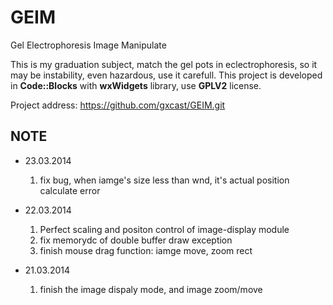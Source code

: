 GEIM
====

Gel Electrophoresis Image Manipulate

This is my graduation subject, match the gel pots in eclectrophoresis, so it may be instability, even hazardous, use it carefull. This project is developed in __Code::Blocks__ with __wxWidgets__ library, use __GPLV2__ license.

Project address: <https://github.com/gxcast/GEIM.git>

NOTE
----
* 23.03.2014
    1. fix bug, when iamge's size less than wnd, it's actual position calculate error

* 22.03.2014
    1. Perfect scaling and positon control of image-display module
    2. fix memorydc of double buffer draw exception
    3. finish mouse drag function: iamge move, zoom rect

* 21.03.2014
    1. finish the image dispaly mode, and image zoom/move
